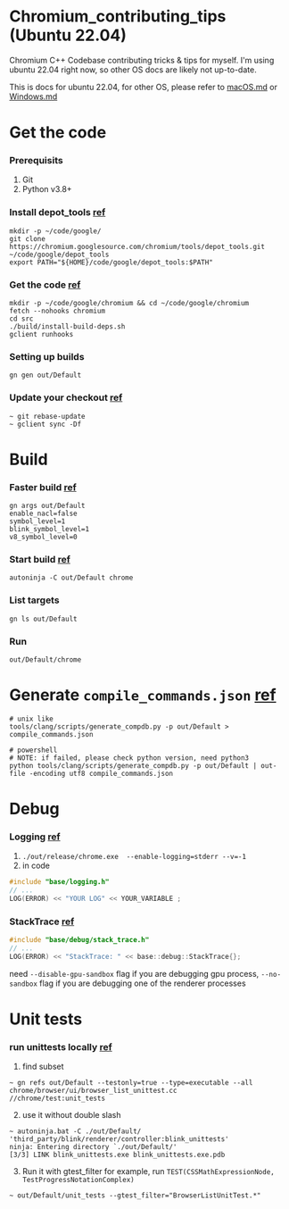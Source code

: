 # Chromium_contributing_tips (Ubuntu 22.04)
Chromium C++ Codebase contributing tricks &amp; tips for myself. I'm using ubuntu 22.04 right now, so other OS docs are likely not up-to-date.

This is docs for ubuntu 22.04, for other OS, please refer to [macOS.md](macOS.md) or [Windows.md](Windows.md)

# Get the code
### Prerequisits
1. Git
2. Python v3.8+

### Install depot_tools [ref](https://chromium.googlesource.com/chromium/src/+/main/docs/linux/build_instructions.md#Install)
```console
mkdir -p ~/code/google/
git clone https://chromium.googlesource.com/chromium/tools/depot_tools.git ~/code/google/depot_tools
export PATH="${HOME}/code/google/depot_tools:$PATH"
```
### Get the code [ref](https://chromium.googlesource.com/chromium/src/+/main/docs/linux/build_instructions.md#Get-the-code)
```console
mkdir -p ~/code/google/chromium && cd ~/code/google/chromium
fetch --nohooks chromium
cd src
./build/install-build-deps.sh
gclient runhooks
```
### Setting up builds
```console
gn gen out/Default
```

### Update your checkout [ref](https://chromium.googlesource.com/chromium/src/+/main/docs/linux/build_instructions.md#Update-your-checkout)
```console
~ git rebase-update
~ gclient sync -Df
```

# Build
### Faster build [ref](https://chromium.googlesource.com/chromium/src/+/main/docs/linux/build_instructions.md#Faster-builds)
```console
gn args out/Default
enable_nacl=false
symbol_level=1
blink_symbol_level=1
v8_symbol_level=0
```
### Start build [ref](https://chromium.googlesource.com/chromium/src/+/main/docs/linux/build_instructions.md#Build-Chromium)
```console
autoninja -C out/Default chrome
```

### List targets
```console
gn ls out/Default
```

### Run
```console
out/Default/chrome
```

# Generate `compile_commands.json` [ref](https://chromium.googlesource.com/chromium/src/+/master/docs/clangd.md#setting-up)
```console
# unix like
tools/clang/scripts/generate_compdb.py -p out/Default > compile_commands.json

# powershell
# NOTE: if failed, please check python version, need python3
python tools/clang/scripts/generate_compdb.py -p out/Default | out-file -encoding utf8 compile_commands.json
```

# Debug
### Logging [ref](https://www.chromium.org/for-testers/enable-logging/)
1. `./out/release/chrome.exe  --enable-logging=stderr --v=-1`
2. in code
```cpp
#include "base/logging.h"
// ...
LOG(ERROR) << "YOUR LOG" << YOUR_VARIABLE ;
```

### StackTrace [ref](https://chromium.googlesource.com/chromiumos/docs/+/master/stack_traces.md#how-to-use-base_stacktrace)
```cpp
#include "base/debug/stack_trace.h"
// ...
LOG(ERROR) << "StackTrace: " << base::debug::StackTrace{};
```
need `--disable-gpu-sandbox` flag if you are debugging gpu process, `--no-sandbox` flag if you are debugging one of the renderer processes

# Unit tests
### run unittests locally [ref](https://www.chromium.org/developers/testing/running-tests/#running-basic-tests-gtest-binaries)
1. find subset
```console
~ gn refs out/Default --testonly=true --type=executable --all chrome/browser/ui/browser_list_unittest.cc
//chrome/test:unit_tests
```
2. use it without double slash
```console
~ autoninja.bat -C ./out/Default/ 'third_party/blink/renderer/controller:blink_unittests'
ninja: Entering directory `./out/Default/'
[3/3] LINK blink_unittests.exe blink_unittests.exe.pdb
```
3. Run it with gtest_filter
for example, run `TEST(CSSMathExpressionNode, TestProgressNotationComplex)`
```console
~ out/Default/unit_tests --gtest_filter="BrowserListUnitTest.*"
```

